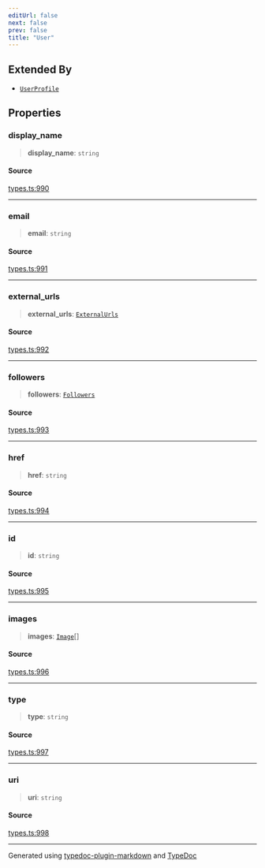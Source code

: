```yaml
---
editUrl: false
next: false
prev: false
title: "User"
---
```


## Extended By

- [`UserProfile`](/api/interfaces/userprofile/)

## Properties

### display\_name

> **display\_name**: `string`

#### Source

[types.ts:990](https://github.com/fostertheweb/spotify-web-sdk/blob/e412602/src/types.ts#L990)

***

### email

> **email**: `string`

#### Source

[types.ts:991](https://github.com/fostertheweb/spotify-web-sdk/blob/e412602/src/types.ts#L991)

***

### external\_urls

> **external\_urls**: [`ExternalUrls`](/api/interfaces/externalurls/)

#### Source

[types.ts:992](https://github.com/fostertheweb/spotify-web-sdk/blob/e412602/src/types.ts#L992)

***

### followers

> **followers**: [`Followers`](/api/interfaces/followers/)

#### Source

[types.ts:993](https://github.com/fostertheweb/spotify-web-sdk/blob/e412602/src/types.ts#L993)

***

### href

> **href**: `string`

#### Source

[types.ts:994](https://github.com/fostertheweb/spotify-web-sdk/blob/e412602/src/types.ts#L994)

***

### id

> **id**: `string`

#### Source

[types.ts:995](https://github.com/fostertheweb/spotify-web-sdk/blob/e412602/src/types.ts#L995)

***

### images

> **images**: [`Image`](/api/interfaces/image/)[]

#### Source

[types.ts:996](https://github.com/fostertheweb/spotify-web-sdk/blob/e412602/src/types.ts#L996)

***

### type

> **type**: `string`

#### Source

[types.ts:997](https://github.com/fostertheweb/spotify-web-sdk/blob/e412602/src/types.ts#L997)

***

### uri

> **uri**: `string`

#### Source

[types.ts:998](https://github.com/fostertheweb/spotify-web-sdk/blob/e412602/src/types.ts#L998)

***

Generated using [typedoc-plugin-markdown](https://www.npmjs.com/package/typedoc-plugin-markdown) and [TypeDoc](https://typedoc.org/)
